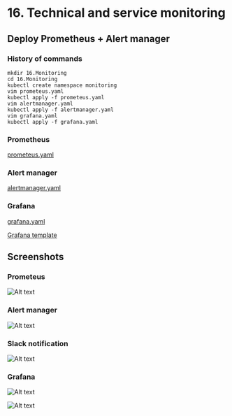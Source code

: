 # 16. Technical and service monitoring

## Deploy Prometheus + Alert manager

### History of commands
```
mkdir 16.Monitoring
cd 16.Monitoring
kubectl create namespace monitoring
vim prometeus.yaml
kubectl apply -f prometeus.yaml
vim alertmanager.yaml
kubectl apply -f alertmanager.yaml
vim grafana.yaml
kubectl apply -f grafana.yaml
```
### Prometheus

[prometeus.yaml](prometeus.yaml)

### Alert manager
[alertmanager.yaml](alertmanager.yaml)

### Grafana

[grafana.yaml](grafana.yaml)

[Grafana template](template.json)

## Screenshots

### Prometeus
![Alt text](https://github.com/jankalep/sa.it-academy.by/blob/master/Uladzislau_Krejzo/16.Technical_and_service_monitoring/prometeus.png)

### Alert manager
![Alt text](https://github.com/jankalep/sa.it-academy.by/blob/master/Uladzislau_Krejzo/16.Technical_and_service_monitoring/alertmanager.png)

### Slack notification
![Alt text](https://github.com/jankalep/sa.it-academy.by/blob/master/Uladzislau_Krejzo/16.Technical_and_service_monitoring/slack.png)

### Grafana
![Alt text](https://github.com/jankalep/sa.it-academy.by/blob/master/Uladzislau_Krejzo/16.Technical_and_service_monitoring/grafana1.png)

![Alt text](https://github.com/jankalep/sa.it-academy.by/blob/master/Uladzislau_Krejzo/16.Technical_and_service_monitoring/grafana2.png)